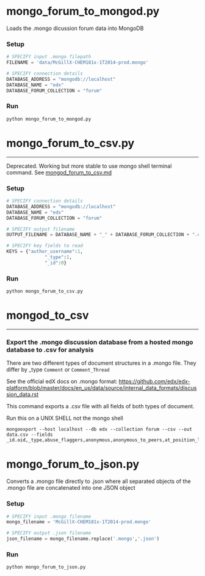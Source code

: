 # mongo_forum_to_mongod.py

Loads the .mongo dicussion forum data into MongoDB

### Setup

```python
# SPECIFY input .mongo filepath
FILENAME = 'data/McGillX-CHEM181x-1T2014-prod.mongo'

# SPECIFY connection details
DATABASE_ADDRESS = "mongodb://localhost"
DATABASE_NAME = "edx"
DATABASE_FORUM_COLLECTION = "forum"
```

### Run

```
python mongo_forum_to_mongod.py
```

# mongo_forum_to_csv.py
---

Deprecated. Working but more stable to use mongo shell terminal command. See [mongod_forum_to_csv.md](https://github.com/McGillX/mongo-conversion/blob/master/forum_parsing/mongod_forum_to_csv.md)

### Setup

```python
# SPECIFY connection details
DATABASE_ADDRESS = "mongodb://localhost"
DATABASE_NAME = "edx"
DATABASE_FORUM_COLLECTION = "forum"

# SPECIFY output filename
OUTPUT_FILENAME = DATABASE_NAME + "_" + DATABASE_FORUM_COLLECTION + ".csv"

# SPECIFY key fields to read
KEYS = {"author_username":1,
              "_type":1,
              "_id":0}
```

### Run

```
python mongo_forum_to_csv.py
```

# mongod_to_csv
---

### Export the .mongo discussion database from a hosted mongo database to .csv for analysis

There are two different types of document structures in a .mongo file. They differ by _type ``Comment`` or ``Comment_Thread``

See the official edX docs on .mongo format:
https://github.com/edx/edx-platform/blob/master/docs/en_us/data/source/internal_data_formats/discussion_data.rst

This command exports a .csv file with all fields of both types of document.

Run this on a UNIX SHELL not the mongo shell

```
mongoexport --host localhost --db edx --collection forum --csv --out data.csv --fields _id.oid,_type,abuse_flaggers,anonymous,anonymous_to_peers,at_position_list,author_id,author_username,title,body,comment_thread_id.oid,course_id,created_at.date,endorsed,historical_abuse_flaggers,parent_ids,sk,update_at.date,visible,votes.count,votes.up,votes.down,votes.up_count,votes.down_count,votes.point,comment_count,at_position_list,commentable_id,closed,last_activity_at.date
```


# mongo_forum_to_json.py

Converts a .mongo file directly to .json where all separated objects of the .mongo file are concatenated into one JSON object

### Setup

```python
# SPECIFY input .mongo filename
mongo_filename = 'McGillX-CHEM181x-1T2014-prod.mongo'

# SPECIFY output .json filename
json_filename = mongo_filename.replace('.mongo','.json')
```

### Run

```
python mongo_forum_to_json.py
```

